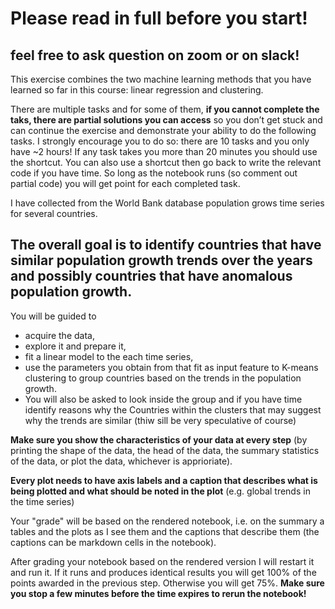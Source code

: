 # Please read in full before you start!


## feel free to ask question on zoom or on slack!


This exercise combines the two machine learning methods that you have learned so far in this course: linear regression and clustering. 

There are multiple tasks and for some of them, **if you cannot complete the taks,  there are partial solutions you can access** so you don’t get stuck and can continue the exercise and demonstrate your ability to do the following tasks. I strongly encourage you to do so: there are 10 tasks and you only have ~2 hours! If any task takes you more than 20 minutes you should use the shortcut. You can also use a shortcut then go back to write the relevant code if you have time. So long as the notebook runs (so comment out partial code) you will get point for each completed task.

I have collected from the World Bank database population grows time series for several countries. 

## The overall goal is to identify countries that have similar population growth trends over the years and possibly countries that have anomalous population growth. 

You will be guided to 
- acquire the data, 
- explore it and prepare it, 
- fit a linear model to the each time series, 
- use the parameters you obtain from that fit as input feature to K-means clustering to group countries based on the trends in the population growth. 
- You will also be asked to look inside the group and if you have time identify reasons why the Countries within the clusters that may suggest why the trends are similar (thiw sill be very speculative of course)

**Make sure you show the characteristics of your data at every step** (by printing the shape of the data, the head of the data, the summary statistics of the data, or plot the data, whichever is apprioriate). 

**Every plot needs to have axis labels and a caption that describes what is being plotted and what should be noted in the plot** (e.g. global trends in the time series)

Your "grade" will be based on the rendered notebook, i.e. on the summary a tables and the plots as I see them and the captions that describe them (the captions can be markdown cells in the notebook).

After grading your notebook based on the rendered version I will restart it and run it. If it runs and produces  identical results you will get 100% of the points awarded in the previous step. Otherwise you will get 75%. **Make sure you stop a few minutes before the time expires to rerun the notebook!**


